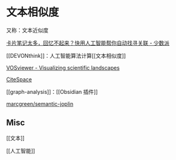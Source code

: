 # 文本相似度

又称：文本近似度



[卡片笔记太多，回忆不起来？快用人工智能帮你自动找寻关联 - 少数派](https://sspai.com/post/71093)

[[DEVONthink]]：人工智能算法计算[[文本相似度]]

[VOSviewer - Visualizing scientific landscapes](https://www.vosviewer.com/)

[CiteSpace](https://citespace.podia.com/)

[[graph-analysis]]：[[Obsidian 插件]]

[marcgreen/semantic-joplin](https://github.com/marcgreen/semantic-joplin/)

## Misc

[[文本]]

[[人工智能]]








